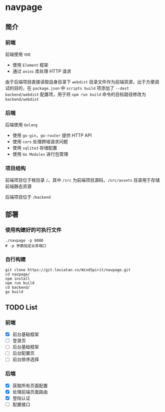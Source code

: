 # navpage

## 简介

### 前端

前端使用 `VUE`

- 使用 `Element` 框架
- 通过 `axios` 库处理 HTTP 请求

由于后端项目直接读取自身目录下 `webdist` 目录文件作为前端资源，出于方便调试的目的，在 `package.json` 中 `scripts build` 项添加了 `--dest backend/webdist` 配置项，用于将 `npm run build` 命令的目标路径修改为 `backend/webdist`

### 后端

后端使用 `Golang`

- 使用 `go-gin`，`go-router` 提供 HTTP API
- 使用 `cors` 处理跨域请求问题
- 使用 `sqlite3` 存储配置
- 使用 `Go Modules` 进行包管理

### 项目结构

前端项目位于根目录 `/`，其中 `/src` 为前端项目源码，`/src/assets` 目录用于存储前端静态资源

后端项目位于 `/backend`

## 部署

### 使用构建好的可执行文件

```shell
./navpage -p 8080
# -p 参数指定业务端口
```

### 自行构建

```shell
git clone https://git.leviatan.cn/WindSpirit/navpage.git
cd navpage/
npm install
npm run build
cd backend/
go build
```

## TODO List

### 前端

- [x] 前台基础框架
- [ ] 登录页
- [ ] 后台基础框架
- [ ] 后台配置页
- [ ] 前台排序选择

### 后端

- [x] 获取所有页面配置
- [x] 处理前端页面路由
- [x] 登陆认证
- [ ] 配置接口
